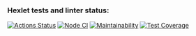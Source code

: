 ### Hexlet tests and linter status:
[![Actions Status](https://github.com/pasadem/frontend-project-lvl3/workflows/hexlet-check/badge.svg)](https://github.com/pasadem/frontend-project-lvl3/actions)
[![Node CI](https://github.com/pasadem/frontend-project-lvl3/actions/workflows/tests.yml/badge.svg)](https://github.com/pasadem/frontend-project-lvl3/actions/workflows/tests.yml)
[![Maintainability](https://api.codeclimate.com/v1/badges/43f03fa3da66ae847ed7/maintainability)](https://codeclimate.com/github/pasadem/frontend-project-lvl3/maintainability)
[![Test Coverage](https://api.codeclimate.com/v1/badges/43f03fa3da66ae847ed7/test_coverage)](https://codeclimate.com/github/pasadem/frontend-project-lvl3/test_coverage)
